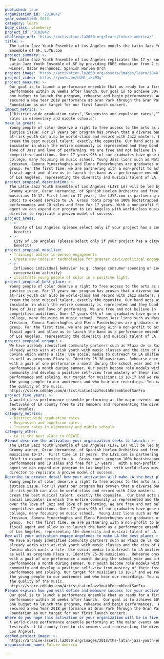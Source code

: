 ```yaml
---
published: true
organization_id: '2018042'
year_submitted: 2018
category: learn
body_class: blueberry
project_id: '8102042'
challenge_url: 'https://activation.la2050.org/learn/future-america/'
title: >-
  The Latin Jazz Youth Ensemble of Los Angeles models the Latin Jazz Youth
  Ensemble of SF. LJYE.com
project_summary: >-
  The Latin Jazz Youth Ensemble of Los Angeles replicates the 17 yr success of
  Latin Jazz Youth Ensemble of SF by providing FREE education from 2 time Grammy
  winner, Oscar Hernandez. Spanish Harlem Orch
project_image: 'https://activation.la2050.org/assets/images/learn/2048-wide/future-america.jpg'
project_video: 'https://youtu.be/bbNl_ikc93g'
project_measure: >-
  Our goal is to launch a performance ensemble that us ready for a first
  performance within 10 weeks after launch. Our goal is to achieve 50% of year
  one budget to launch the program, rehearse and begin performances. We have
  secured a New Year 2018 performance at Gran Park through the Gran Park
  Foundation as our target for our first launch concert.
impact_metrics: >-
  ["District-wide graduation rates","Suspension and expulsion rates","Truancy
  rates in elementary and middle schools"]
make_la_great: >-
  Young people of color deserve a right to free access to the arts as a social
  justice issue. For 17 years our program has proven that a diverse band with
  at-risk youth can also be world-class and record with Jazz masters. We do not
  cream the best musical talent, exactly the opposite. Our band acts as a social
  incubator in which the entire community is represented and they bond over the
  love of Jazz and love of performing. We are free and not believe in
  competitive auditions. Over 17 years 95% of our graduates have gone on to
  college, many focusing on music school. Young Jazz lions such as Natalie
  Cressman, Zamora Pinderhughes and Elena Pinderhughes are graduates of our
  group. For the first time, we are partnering with a non-profit to act as
  fiscal agent and allow us to launch the band as a performance ensemble for all
  of Los Angeles, representing the diversity and musical talent of LA.
project_proposal_description: >-
  The Latin Jazz Youth Ensemble of Los Angeles (LJYE LA) will be led by 2 time
  Grammy winner, Oscar Hernandez, of Spanish Harlem Orchestra and free for
  musicians 10-17. First time in 17 years, the LJYE.com is partnering with a
  501c3 to expand service to LA. Grass roots program 100% bootstrapped by
  performances and CD sales and free for 17 years. With a non-profit fiscal
  agent we can expand our program to Los Angeles with world-class musical
  director to replicate a proven model of success.
project_areas:
  - >-
    County of Los Angeles (please select only if your project has a countywide
    benefit)
  - >-
    City of Los Angeles (please select only if your project has a citywide
    benefit)
project_proposal_mobilize:
  - Trainings and/or in-person engagements
  - Create new tools or technologies for greater civic/political engagement
  - >-
    Influence individual behavior (e.g. change consumer spending or increase
    conservation activity)
  - Illustrate young people of color in a positive light.
project_proposal_best_place: >-
  Young people of color deserve a right to free access to the arts as a social
  justice issue. For 17 years our program has proven that a diverse band with
  at-risk youth can also be world-class and record with Jazz masters. We do not
  cream the best musical talent, exactly the opposite. Our band acts as a social
  incubator in which the entire community is represented and they bond over the
  love of Jazz and love of performing. We are free and not believe in
  competitive auditions. Over 17 years 95% of our graduates have gone on to
  college, many focusing on music school. Young Jazz lions such as Natalie
  Cressman, Zamora Pinderhughes and Elena Pinderhughes are graduates of our
  group. For the first time, we are partnering with a non-profit to act as
  fiscal agent and allow us to launch the band as a performance ensemble for all
  of Los Angeles, representing the diversity and musical talent of LA.
project_proposal_engage: >-
  We have already identified community partners such as Plaza de la Raza which
  already works with at-risk youth with music classes and the city of West
  Covina which wants a site. Use social media to outreach to LA unified students
  as well as programs Plaza's. Identify 25-30 musicians. Rehearse once a week
  with a goal of one performance a month during the school year and 4-6
  performances a month during summer. Our youth become role models within the
  community and develop a positive self-view from mastery of their instrument,
  performance and soloing. Our target for musicians is 10-17 and we recruit from
  the young people in our audiences and who hear our recordings. You can't fake
  the quality of the music.
  https://store.cdbaby.com/Artist/LatinJazzYouthEnsembleofSanFra
project_five_years: >-
  A world-class performance ensemble performing at the major events and
  festivals of LA county free to its members and representing the diversity of
  Los Angeles.
category_metrics:
  - District-wide graduation rates
  - Suspension and expulsion rates
  - Truancy rates in elementary and middle schools
category_other:
  - LA is the best place to CREATE
Please describe the activation your organization seeks to launch.: >-
  The Latin Jazz Youth Ensemble of Los Angeles (LJYE LA) will be led by 2 time
  Grammy winner, Oscar Hernandez, of Spanish Harlem Orchestra and free for
  musicians 10-17.  First time in 17 years, the LJYE.com is partnering with a
  501c3 to expand service to LA.  Grass roots program 100% bootstrapped by
  performances and CD sales and free for 17 years.  With a non-profit fiscal
  agent we can expand our program to Los Angeles  with world-class musical
  director to replicate a proven model of success.
Describe in greater detail how your activation will make LA the best place?: >-
  Young people of color deserve a right to free access to the arts as a social
  justice issue. For 17 years our program has proven that a diverse band with
  at-risk youth can also be world-class and record with Jazz masters.  We do not
  cream the best musical talent, exactly the opposite.  Our band acts as a
  social incubator in which the entire community is represented and they bond
  over the love of Jazz and love of performing. We are free and not believe in
  competitive auditions. Over 17 years 95% of our graduates have gone on to
  college, many focusing on music school.  Young Jazz lions such as Natalie
  Cressman, Zamora Pinderhughes and Elena Pinderhughes are graduates of our
  group.  For the first time, we are partnering with a non-profit to act as
  fiscal agent and allow us to launch the band as a performance ensemble for all
  of Los Angeles, representing the diversity and musical talent of LA.
How will your activation engage Angelenos to make LA the best place: >-
  We have already identified community partners such as Plaza de la Raza which
  already works with at-risk youth with music classes and the city of West
  Covina which wants a site. Use social media to outreach to LA unified students
  as well as programs Plaza's. Identify 25-30 musicians.  Rehearse once a week
  with a goal of one performance a month during the school year and 4-6
  performances a month during summer. Our youth become role models within the
  community and develop a positive self-view from mastery of their instrument,
  performance and soloing. Our target for musicians is 10-17 and we recruit from
  the young people in our audiences and who hear our recordings. You can't fake
  the quality of the music.
  https://store.cdbaby.com/Artist/LatinJazzYouthEnsembleofSanFra
Please explain how you will define and measure success for your activation.: >-
  Our goal is to launch a performance ensemble that us ready for a first
  performance within 10 weeks after launch.  Our goal is to achieve 50% of year
  one budget to launch the program, rehearse and begin performances.  We have
  secured a New Year 2018 performance at Gran Park through the Gran Park
  Foundation as our target for our first launch concert.
Where do you hope this activation or your organization will be in five years?: >-
  A world-class performance ensemble performing at the major events and
  festivals of LA county free to its members and representing the diversity of
  Los Angeles.
cached_project_image: >-
  https://archive-assets.la2050.org/images/2018/the-latin-jazz-youth-ensemble-of-los-angeles-models-the-latin-jazz-youth-ensemble-of-sf-ljye-com/activation.la2050.org/assets/images/learn/2048-wide/future-america.jpg
organization_name: Future America

---
```


